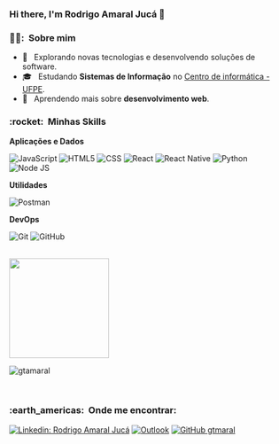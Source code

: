 ### Hi there, I'm Rodrigo Amaral Jucá 👋



<h3> 🙇‍♂️: &nbsp;Sobre mim </h3>

- 🤔 &nbsp; Explorando novas tecnologias e desenvolvendo soluções de software.
- 🎓 &nbsp; Estudando **Sistemas de Informação** no <a href="https://portal.cin.ufpe.br/">Centro de informática - UFPE</a>.
- 🌱 &nbsp; Aprendendo mais sobre **desenvolvimento web**.

<h3> :rocket: &nbsp;Minhas Skills </h3>

**Aplicações e Dados**

  ![JavaScript](https://img.shields.io/badge/JavaScript-323330?style=for-the-badge&logo=javascript&logoColor=F7DF1E)
  ![HTML5](https://img.shields.io/badge/HTML5-E34F26?style=for-the-badge&logo=html5&logoColor=white)
  ![CSS](https://img.shields.io/badge/CSS3-1572B6?style=for-the-badge&logo=css3&logoColor=white)
  ![React](https://img.shields.io/badge/React-20232A?style=for-the-badge&logo=react&logoColor=61DAFB)
  ![React Native](https://img.shields.io/badge/React_Native-20232A?style=for-the-badge&logo=react&logoColor=61DAFB)
  ![Python](https://img.shields.io/badge/Python-3776AB?style=for-the-badge&logo=python&logoColor=white)
  ![Node JS](https://img.shields.io/badge/Node.js-43853D?style=for-the-badge&logo=node.js&logoColor=white)

**Utilidades**

  ![Postman](https://img.shields.io/badge/-Postman-333333?style=flat&logo=postman)

**DevOps**

  ![Git](https://img.shields.io/badge/Git-E34F26?style=for-the-badge&logo=git&logoColor=white)
  ![GitHub](https://img.shields.io/badge/GitHub-100000?style=for-the-badge&logo=github&logoColor=white)

<br/>

<a href="https://github.com/gtamaral">
  <img height="180em" src="https://github-readme-stats.vercel.app/api?username=gtamaral&theme=dracula&show_icons=true" />
</a>

![gtamaral](https://github-readme-stats.vercel.app/api/top-langs/?username=gtamaral&hide=html&layout=compact&theme=dracula)    

<br/>

<h3> :earth_americas: &nbsp;Onde me encontrar: </h3> 

[![Linkedin: Rodrigo Amaral Jucá](https://img.shields.io/badge/-Rodrigojucadev-blue?style=flat-square&logo=Linkedin&logoColor=white&link=https://www.linkedin.com/in/rodrigojucadev/)](https://www.linkedin.com/in/rodrigojucadev/)
[![Outlook](https://img.shields.io/badge/-rodrigoeaj@hotmail.com-006bed?style=flat-square&logo=Outlook&logoColor=white&link=mailto:rodrigoeaj@hotmail.com)](mailto:rodrigoeaj@hotmail.com)
[![GitHub gtmaral]( https://img.shields.io/github/followers/gtamaral?label=follow&style=social)](https://github.com/gtamaral)
